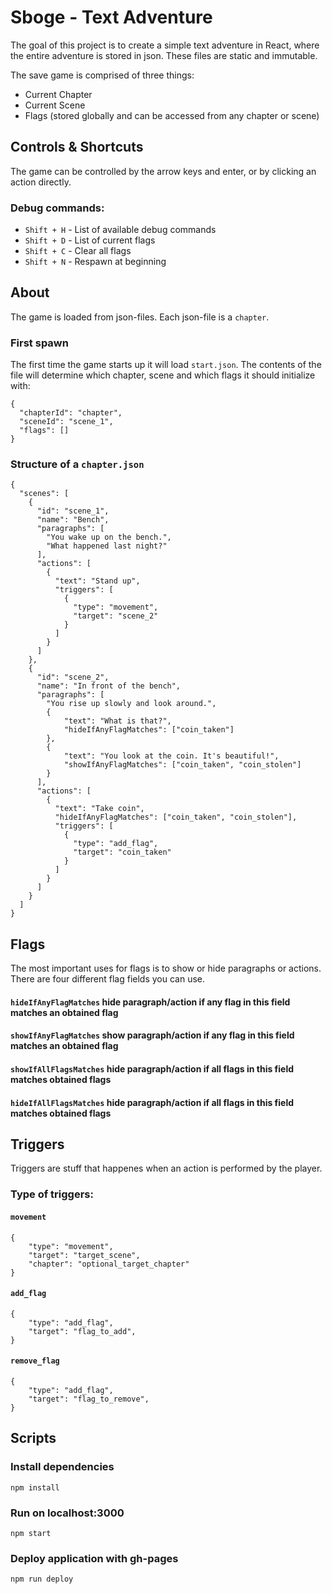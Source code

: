 # Sboge - Text Adventure

The goal of this project is to create a simple text adventure in React, where the entire adventure is stored in json. These files are static and immutable.

The save game is comprised of three things:

- Current Chapter
- Current Scene
- Flags (stored globally and can be accessed from any chapter or scene)

## Controls & Shortcuts

The game can be controlled by the arrow keys and enter, or by clicking an action directly.

### Debug commands:

- `Shift + H` - List of available debug commands
- `Shift + D` - List of current flags
- `Shift + C` - Clear all flags
- `Shift + N` - Respawn at beginning

## About

The game is loaded from json-files. Each json-file is a `chapter`.

### First spawn

The first time the game starts up it will load `start.json`. The contents of the file will determine which chapter, scene and which flags it should initialize with:

```
{
  "chapterId": "chapter",
  "sceneId": "scene_1",
  "flags": []
}

```

### Structure of a `chapter.json`

```
{
  "scenes": [
    {
      "id": "scene_1",
      "name": "Bench",
      "paragraphs": [
        "You wake up on the bench.",
        "What happened last night?"
      ],
      "actions": [
        {
          "text": "Stand up",
          "triggers": [
            {
              "type": "movement",
              "target": "scene_2"
            }
          ]
        }
      ]
    },
    {
      "id": "scene_2",
      "name": "In front of the bench",
      "paragraphs": [
        "You rise up slowly and look around.",
        {
            "text": "What is that?",
            "hideIfAnyFlagMatches": ["coin_taken"]
        },
        {
            "text": "You look at the coin. It's beautiful!",
            "showIfAnyFlagMatches": ["coin_taken", "coin_stolen"]
        }
      ],
      "actions": [
        {
          "text": "Take coin",
          "hideIfAnyFlagMatches": ["coin_taken", "coin_stolen"],
          "triggers": [
            {
              "type": "add_flag",
              "target": "coin_taken"
            }
          ]
        }
      ]
    }
  ]
}

```

## Flags

The most important uses for flags is to show or hide paragraphs or actions.
There are four different flag fields you can use.

#### `hideIfAnyFlagMatches` hide paragraph/action if any flag in this field matches an obtained flag

#### `showIfAnyFlagMatches` show paragraph/action if any flag in this field matches an obtained flag

#### `showIfAllFlagsMatches` hide paragraph/action if all flags in this field matches obtained flags

#### `hideIfAllFlagsMatches` hide paragraph/action if all flags in this field matches obtained flags

## Triggers

Triggers are stuff that happenes when an action is performed by the player.

### Type of triggers:

#### `movement`

```
{
    "type": "movement",
    "target": "target_scene",
    "chapter": "optional_target_chapter"
}
```

#### `add_flag`

```
{
    "type": "add_flag",
    "target": "flag_to_add",
}
```

#### `remove_flag`

```
{
    "type": "add_flag",
    "target": "flag_to_remove",
}
```

## Scripts

### Install dependencies

`npm install`

### Run on localhost:3000

`npm start`

### Deploy application with gh-pages

`npm run deploy`

